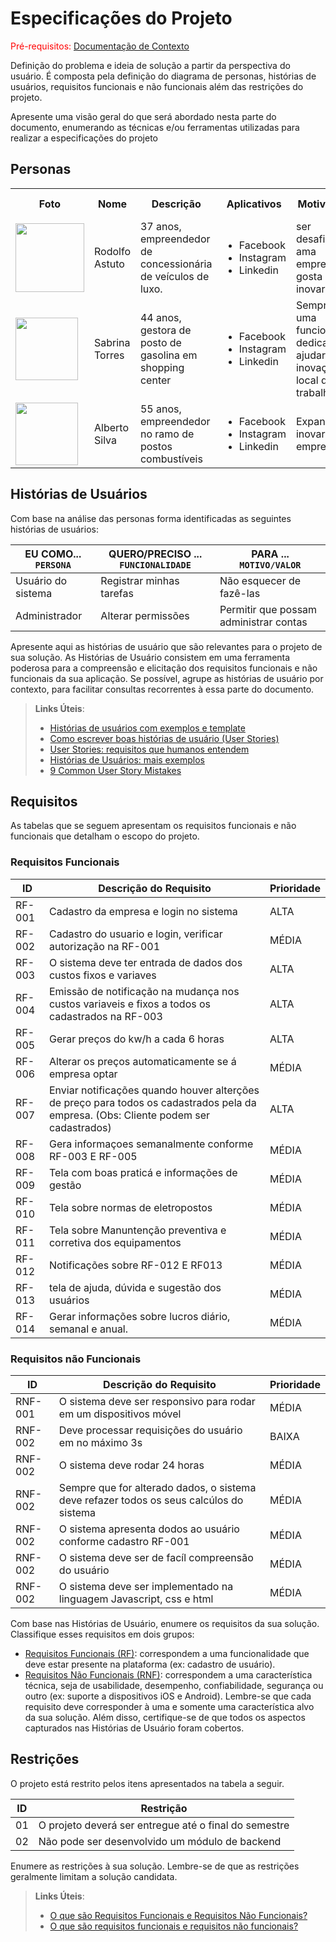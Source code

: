 # Especificações do Projeto

<span style="color:red">Pré-requisitos: <a href="1-Documentação de Contexto.md"> Documentação de Contexto</a></span>

Definição do problema e ideia de solução a partir da perspectiva do usuário. É composta pela definição do  diagrama de personas, histórias de usuários, requisitos funcionais e não funcionais além das restrições do projeto.

Apresente uma visão geral do que será abordado nesta parte do documento, enumerando as técnicas e/ou ferramentas utilizadas para realizar a especificações do projeto

## Personas

<table>
 <tr>
  <th>Foto</th>
  <th>Nome</th>
  <th>Descrição</th>
  <th>Aplicativos</th>
  <th>Motivações</th>
  <th>Frustrações</th>
  <th>Hobbies, História</th>
 </tr>
 <tr>
  <td>
    <img width="110px" height="110px" src="https://tiinside.com.br/wp-content/uploads/2013/06/MDA-3x4-Large-e1372340590598.jpg">
  </td>
  <td>Rodolfo Astuto</td>
  <td>37 anos, empreendedor de concessionária de veículos de luxo.  </td>
  <td>
    <ul>
     <li>Facebook</li>
     <li>Instagram</li>
     <li>Linkedin</li>
   </ul>
  </td>
  <td> ser desafiado, ama empreender, gosta de inovar </td>
  <td> Perdeu uma agência com a pandemia</td>
  <td> Viagens, economia, ler bons livros</td>
 </tr>
 <tr>
  <td>
    <img width="100px" height="100px" src="https://i.pinimg.com/564x/3a/b1/ce/3ab1ce88c1d2bae5758ce1924c01cb20.jpg">
  </td>
  <td>Sabrina Torres</td>
  <td>44 anos, gestora de posto de gasolina em shopping center </td>
  <td>
    <ul>
     <li>Facebook</li>
     <li>Instagram</li>
     <li>Linkedin</li>
   </ul>
  </td>
  <td>Sempre ser uma funcionária dedicada e ajudar na inovação do local de trabalho </td>
  <td>A falta de diversidade no local de trabalho  </td>
  <td>Carros, tecnologia e política </td>
 </tr>
 </tr>
 <tr>
  <td>
    <img width="100px" height="100px" src="https://storage.alboom.ninja/sites/2851/albuns/427514/2019.04.03_-_Fotos_Perfil_Profissional_Carlo__58_de_68_.jpg?t=1556218044">
     </td>
  <td>Alberto Silva</td>
  <td>55 anos, empreendedor no ramo de postos combustíveis </td>
  <td>
    <ul>
     <li>Facebook</li>
     <li>Instagram</li>
     <li>Linkedin</li>
   </ul>
  </td>
  <td> Expandir e inovar sua empresa  </td>
  <td> Não ter realizado seu grande sonho de empreender </td>
  <td> Gastronomia, Economia e seu sítio.</td>

</table>


## Histórias de Usuários

Com base na análise das personas forma identificadas as seguintes histórias de usuários:

|EU COMO... `PERSONA`| QUERO/PRECISO ... `FUNCIONALIDADE` |PARA ... `MOTIVO/VALOR`                 |
|--------------------|------------------------------------|----------------------------------------|
|Usuário do sistema  | Registrar minhas tarefas           | Não esquecer de fazê-las               |
|Administrador       | Alterar permissões                 | Permitir que possam administrar contas |

Apresente aqui as histórias de usuário que são relevantes para o projeto de sua solução. As Histórias de Usuário consistem em uma ferramenta poderosa para a compreensão e elicitação dos requisitos funcionais e não funcionais da sua aplicação. Se possível, agrupe as histórias de usuário por contexto, para facilitar consultas recorrentes à essa parte do documento.

> **Links Úteis**:
> - [Histórias de usuários com exemplos e template](https://www.atlassian.com/br/agile/project-management/user-stories)
> - [Como escrever boas histórias de usuário (User Stories)](https://medium.com/vertice/como-escrever-boas-users-stories-hist%C3%B3rias-de-usu%C3%A1rios-b29c75043fac)
> - [User Stories: requisitos que humanos entendem](https://www.luiztools.com.br/post/user-stories-descricao-de-requisitos-que-humanos-entendem/)
> - [Histórias de Usuários: mais exemplos](https://www.reqview.com/doc/user-stories-example.html)
> - [9 Common User Story Mistakes](https://airfocus.com/blog/user-story-mistakes/)

## Requisitos

As tabelas que se seguem apresentam os requisitos funcionais e não funcionais que detalham o escopo do projeto.

### Requisitos Funcionais

|ID    | Descrição do Requisito  | Prioridade |
|------|-----------------------------------------|----|
|RF-001| Cadastro da empresa e login no sistema | ALTA | 
|RF-002| Cadastro do usuario e login, verificar autorização na RF-001 | MÉDIA ||
|RF-003| O sistema deve ter entrada de dados dos custos fixos e variaves | ALTA |
|RF-004| Emissão de notificação na mudança nos custos variaveis e fixos a todos os cadastrados na RF-003 | ALTA |
|RF-005| Gerar preços do kw/h a cada 6 horas | ALTA |
|RF-006| Alterar os preços automaticamente se á empresa optar  | MÉDIA |
|RF-007| Enviar notificações quando houver alterções de preço para todos os cadastrados pela da empresa. (Obs: Cliente podem ser cadastrados) | ALTA |
|RF-008| Gera informaçoes semanalmente conforme RF-003 E RF-005 | MÉDIA |
|RF-009| Tela com boas praticá e informações de gestão | MÉDIA |
|RF-010| Tela sobre normas de eletropostos | MÉDIA |
|RF-011| Tela sobre Manuntenção preventiva e corretiva dos equipamentos | MÉDIA |
|RF-012| Notificações sobre  RF-012 E RF013  | MÉDIA |
|RF-013| tela de ajuda, dúvida e sugestão dos usuários | MÉDIA |
|RF-014| Gerar informações sobre lucros diário, semanal e anual. | MÉDIA |


### Requisitos não Funcionais

|ID     | Descrição do Requisito  |Prioridade |
|-------|-------------------------|----|
|RNF-001| O sistema deve ser responsivo para rodar em um dispositivos móvel | MÉDIA | 
|RNF-002| Deve processar requisições do usuário em no máximo 3s |  BAIXA | 
|RNF-002| O sistema deve rodar 24 horas   | MÉDIA |
|RNF-002| Sempre que for alterado dados, o sistema deve refazer todos os seus calcúlos do sistema | MÉDIA |
|RNF-002| O sistema apresenta dodos ao usuário conforme cadastro RF-001   | MÉDIA |
|RNF-002| O sistema deve ser de facíl compreensão do usuário | MÉDIA |
|RNF-002| O sistema deve ser implementado na linguagem Javascript, css e html  | MÉDIA |
 


Com base nas Histórias de Usuário, enumere os requisitos da sua solução. Classifique esses requisitos em dois grupos:

- [Requisitos Funcionais
 (RF)](https://pt.wikipedia.org/wiki/Requisito_funcional):
 correspondem a uma funcionalidade que deve estar presente na
  plataforma (ex: cadastro de usuário).
- [Requisitos Não Funcionais
  (RNF)](https://pt.wikipedia.org/wiki/Requisito_n%C3%A3o_funcional):
  correspondem a uma característica técnica, seja de usabilidade,
  desempenho, confiabilidade, segurança ou outro (ex: suporte a
  dispositivos iOS e Android).
Lembre-se que cada requisito deve corresponder à uma e somente uma
característica alvo da sua solução. Além disso, certifique-se de que
todos os aspectos capturados nas Histórias de Usuário foram cobertos.

## Restrições

O projeto está restrito pelos itens apresentados na tabela a seguir.

|ID| Restrição                                             |
|--|-------------------------------------------------------|
|01| O projeto deverá ser entregue até o final do semestre |
|02| Não pode ser desenvolvido um módulo de backend        |


Enumere as restrições à sua solução. Lembre-se de que as restrições geralmente limitam a solução candidata.

> **Links Úteis**:
> - [O que são Requisitos Funcionais e Requisitos Não Funcionais?](https://codificar.com.br/requisitos-funcionais-nao-funcionais/)
> - [O que são requisitos funcionais e requisitos não funcionais?](https://analisederequisitos.com.br/requisitos-funcionais-e-requisitos-nao-funcionais-o-que-sao/)
